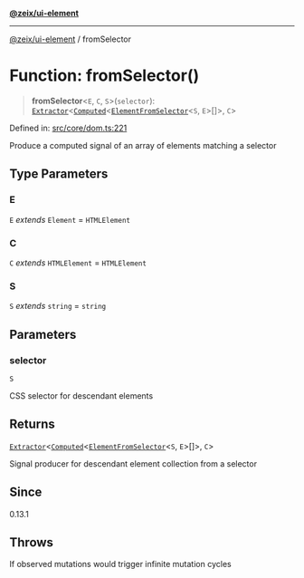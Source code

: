 [**@zeix/ui-element**](../README.md)

***

[@zeix/ui-element](../globals.md) / fromSelector

# Function: fromSelector()

> **fromSelector**\<`E`, `C`, `S`\>(`selector`): [`Extractor`](../type-aliases/Extractor.md)\<[`Computed`](../type-aliases/Computed.md)\<[`ElementFromSelector`](../type-aliases/ElementFromSelector.md)\<`S`, `E`\>[]\>, `C`\>

Defined in: [src/core/dom.ts:221](https://github.com/zeixcom/ui-element/blob/0e9cacf03a8f95418720628d5174fbb006152743/src/core/dom.ts#L221)

Produce a computed signal of an array of elements matching a selector

## Type Parameters

### E

`E` *extends* `Element` = `HTMLElement`

### C

`C` *extends* `HTMLElement` = `HTMLElement`

### S

`S` *extends* `string` = `string`

## Parameters

### selector

`S`

CSS selector for descendant elements

## Returns

[`Extractor`](../type-aliases/Extractor.md)\<[`Computed`](../type-aliases/Computed.md)\<[`ElementFromSelector`](../type-aliases/ElementFromSelector.md)\<`S`, `E`\>[]\>, `C`\>

Signal producer for descendant element collection from a selector

## Since

0.13.1

## Throws

If observed mutations would trigger infinite mutation cycles
